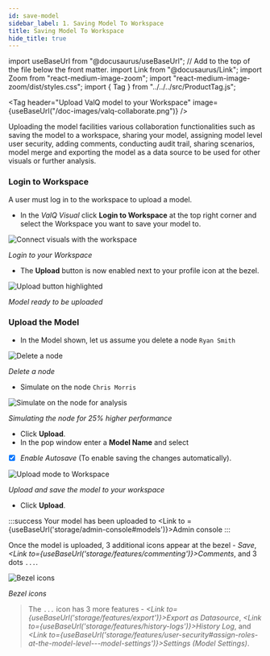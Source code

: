 ```yaml
---
id: save-model
sidebar_label: 1. Saving Model To Workspace
title: Saving Model To Workspace
hide_title: true
---
```


import useBaseUrl from "@docusaurus/useBaseUrl"; // Add to the top of the file below the front matter.
import Link from "@docusaurus/Link";
import Zoom from "react-medium-image-zoom";
import "react-medium-image-zoom/dist/styles.css";
import { Tag } from "../../../src/ProductTag.js";

<Tag
  header="Upload ValQ model to your Workspace"
  image={useBaseUrl("/doc-images/valq-collaborate.png")}
/>

Uploading the model facilities various collaboration functionalities such as saving the model to a workspace, sharing your model, assigning model level user security, adding comments, conducting audit trail, sharing scenarios, model merge and exporting the model as a data source to be used for other visuals or further analysis.

### Login to Workspace

A user must log in to the workspace to upload a model.
* In the *ValQ Visual* click **Login to Workspace** at the top right corner and select the Workspace you want to save your model to.

<div style={{ textAlign: "center" }}>
  <Zoom>
    <img alt="Connect visuals with the workspace" src={useBaseUrl("/doc-images/storage/visual-login-to-workspace.png")} />
  </Zoom>
</div>

*Login to your Workspace*

* The **Upload** button is now enabled next to your profile icon at the bezel.

<div style={{ textAlign: "center" }}>
  <Zoom>
    <img alt="Upload button highlighted" src={useBaseUrl("/doc-images/storage/upload-button.png")} />
  </Zoom>
</div>

*Model ready to be uploaded*

### Upload the Model

* In the Model shown, let us assume you delete a node `Ryan Smith`

<div style={{ textAlign: "center" }}>
  <Zoom>
    <img alt="Delete a node" src={useBaseUrl("/doc-images/storage/delete-node.png")} />
  </Zoom>
</div>

*Delete a node*

* Simulate on the node `Chris Morris`

<div style={{ textAlign: "center" }}>
  <Zoom>
    <img alt="Simulate on the node for analysis" src={useBaseUrl("/doc-images/storage/simulate-node.png")} />
  </Zoom>
</div>

*Simulating the node for 25% higher performance*

* Click **Upload**.
* In the pop window enter a **Model Name** and select
- [x] *Enable Autosave* (To enable saving the changes automatically).

<div style={{ textAlign: "center" }}>
  <Zoom>
    <img alt="Upload mode to Workspace" src={useBaseUrl("/doc-images/storage/features/upload-model.png")} />
  </Zoom>
</div>

*Upload and save the model to your workspace*

* Click **Upload**.

:::success
Your model has been uploaded to <Link to ={useBaseUrl('storage/admin-console#models')}>Admin console</Link>
:::

Once the model is uploaded, 3 additional icons appear at the bezel - *Save*, *<Link to={useBaseUrl('storage/features/commenting')}>Comments</Link>*, and 3 dots `...`.

<div style={{ textAlign: "center" }}>
  <Zoom>
    <img alt="Bezel icons" src={useBaseUrl("/doc-images/bezel-icons.png")} />
  </Zoom>
</div>

*Bezel icons*

> The `...` icon has 3 more features - *<Link to={useBaseUrl('storage/features/export')}>Export as Datasource</Link>*, *<Link to={useBaseUrl('storage/features/history-logs')}>History Log</Link>*, and *<Link to={useBaseUrl('storage/features/user-security#assign-roles-at-the-model-level---model-settings')}>Settings (Model Settings)</Link>*.